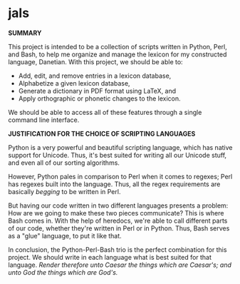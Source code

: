 # jals

**SUMMARY**

This project is intended to be a collection of scripts written in Python, Perl,
and Bash, to help me organize and manage the lexicon for my constructed
language, Danetian. With this project, we should be able to:
* Add, edit, and remove entries in a lexicon database,
* Alphabetize a given lexicon database,
* Generate a dictionary in PDF format using LaTeX, and
* Apply orthographic or phonetic changes to the lexicon.

We should be able to access all of these features through a single command line
interface.



**JUSTIFICATION FOR THE CHOICE OF SCRIPTING LANGUAGES**

Python is a very powerful and beautiful scripting language, which has native
support for Unicode. Thus, it's best suited for writing all our Unicode stuff,
and even all of our sorting algorithms.

However, Python pales in comparison to Perl when it comes to regexes; Perl has
regexes built into the language. Thus, all the regex requirements are basically
*begging* to be written in Perl.

But having our code written in two different languages presents a problem: How
are we going to make these two pieces communicate? This is where Bash comes in.
With the help of heredocs, we're able to call different parts of our code,
whether they're written in Perl or in Python. Thus, Bash serves as a "glue"
language, to put it like that.

In conclusion, the Python-Perl-Bash trio is the perfect combination for this
project. We should write in each language what is best suited for that language.
*Render therefore unto Caesar the things which are Caesar's; and unto God the
things which are God's.*
